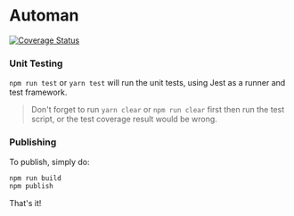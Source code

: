 # Automan

[![Coverage Status](https://coveralls.io/repos/github/YYCoder/automan/badge.svg?branch=master)](https://coveralls.io/github/YYCoder/automan?branch=master)

### Unit Testing

`npm run test` or `yarn test` will run the unit tests, using Jest as a runner and test framework.

> Don't forget to run `yarn clear` or `npm run clear` first then run the test script, or the test coverage result would be wrong.

### Publishing

To publish, simply do:

```bash
npm run build
npm publish
```

That's it!
 